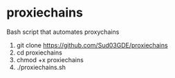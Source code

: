 # proxiechains
Bash script that automates proxychains

1) git clone https://github.com/Sud03GDE/proxiechains
2) cd proxiechains
3) chmod +x proxiechains
4) ./proxiechains.sh
